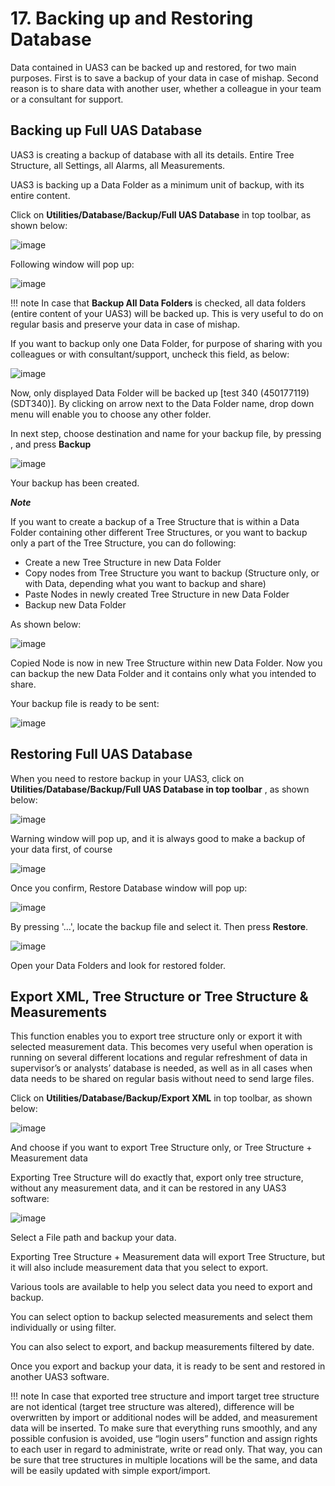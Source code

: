 # 17. Backing up and Restoring Database

Data contained in UAS3 can be backed up and restored, for two main purposes. First is to save a backup of your data in case of mishap. Second reason is to share data with another user, whether a colleague in your team or a consultant for support.

## Backing up Full UAS Database

UAS3 is creating a backup of database with all its details. Entire Tree Structure, all Settings, all Alarms, all Measurements.

UAS3 is backing up a Data Folder as a minimum unit of backup, with its entire content.

Click on **Utilities/Database/Backup/Full UAS Database** in top toolbar, as shown below:

![image](images/missing.png)

Following window will pop up:

![image](images/missing.png)

!!! note
    In case that **Backup All Data Folders** is checked, all data folders (entire content of your UAS3) will be backed up. This is very useful to do on regular basis and preserve your data in case of mishap.

If you want to backup only one Data Folder, for purpose of sharing with you colleagues or with consultant/support, uncheck this field, as below:

![image](images/missing.png)

Now, only displayed Data Folder will be backed up [test 340 (450177119) (SDT340)]. By clicking on arrow next to the Data Folder name, drop down menu will enable you to choose any other folder.

In next step, choose destination and name for your backup file, by pressing , and press **Backup**

![image](images/missing.png)

Your backup has been created.

***Note***

If you want to create a backup of a Tree Structure that is within a Data Folder containing other different Tree Structures, or you want to backup only a part of the Tree Structure, you can do following:

- Create a new Tree Structure in new Data Folder
- Copy nodes from Tree Structure you want to backup (Structure only, or with Data, depending what you want to backup and share)
- Paste Nodes in newly created Tree Structure in new Data Folder
- Backup new Data Folder

As shown below:

![image](images/missing.png)

Copied Node is now in new Tree Structure within new Data Folder. Now you can backup the new Data Folder and it contains only what you intended to share.

Your backup file is ready to be sent:

![image](images/missing.png)

## Restoring Full UAS Database

When you need to restore backup in your UAS3, click on **Utilities/Database/Backup/Full UAS Database in top toolbar** , as shown below:

![image](images/missing.png)

Warning window will pop up, and it is always good to make a backup of your data first, of course

![image](images/missing.png)

Once you confirm, Restore Database window will pop up:

![image](images/missing.png)

By pressing '...', locate the backup file and select it. Then press **Restore**.

![image](images/missing.png)

Open your Data Folders and look for restored folder.

## Export XML, Tree Structure or Tree Structure & Measurements

This function enables you to export tree structure only or export it with selected measurement data.
This becomes very useful when operation is running on several different locations and regular refreshment of data in supervisor’s or analysts’ database is needed, as well as in all cases when data needs to be shared on regular basis without need to send large files.

Click on **Utilities/Database/Backup/Export XML** in top toolbar, as shown below:

![image](images/missing.png)

And choose if you want to export Tree Structure only, or Tree Structure + Measurement data

Exporting Tree Structure will do exactly that, export only tree structure, without any measurement data, and it can be restored in any UAS3 software:

![image](images/missing.png)

Select a File path and backup your data.

Exporting Tree Structure + Measurement data will export Tree Structure, but it will also include measurement data that you select to export.

Various tools are available to help you select data you need to export and backup.

You can select option to backup selected measurements and select them individually or using filter.

You can also select to export, and backup measurements filtered by date.

Once you export and backup your data, it is ready to be sent and restored in another UAS3 software.

!!! note
    In case that exported tree structure and import target tree structure are not identical (target tree structure was altered), difference will be overwritten by import or additional nodes will be added, and measurement data will be inserted. To make sure that everything runs smoothly, and any possible confusion is avoided, use “login users” function and assign rights to each user in regard to administrate, write or read only. That way, you can be sure that tree structures in multiple locations will be the same, and data will be easily updated with simple export/import.
